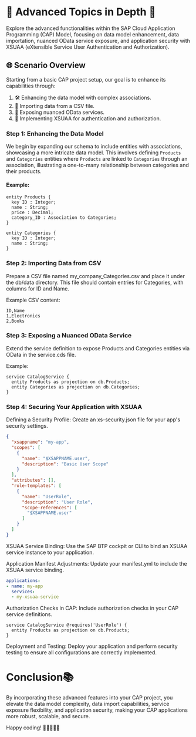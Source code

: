 # 🚀 Advanced Topics in Depth 🚀

Explore the advanced functionalities within the SAP Cloud Application Programming (CAP) Model, focusing on data model enhancement, data importation, nuanced OData service exposure, and application security with XSUAA (eXtensible Service User Authentication and Authorization).

## 🌐 Scenario Overview

Starting from a basic CAP project setup, our goal is to enhance its capabilities through:

1. 🛠 Enhancing the data model with complex associations.
2. 📁 Importing data from a CSV file.
3. 📡 Exposing nuanced OData services.
4. 🔐 Implementing XSUAA for authentication and authorization.

### Step 1: Enhancing the Data Model

We begin by expanding our schema to include entities with associations, showcasing a more intricate data model. This involves defining `Products` and `Categories` entities where `Products` are linked to `Categories` through an association, illustrating a one-to-many relationship between categories and their products.

#### Example:

```cds
entity Products {
  key ID : Integer;
  name : String;
  price : Decimal;
  category_ID : Association to Categories;
}

entity Categories {
  key ID : Integer;
  name : String;
}
```
### Step 2: Importing Data from CSV
Prepare a CSV file named my_company_Categories.csv and place it under the db/data directory. This file should contain entries for Categories, with columns for ID and Name.

Example CSV content:
```csv
ID,Name
1,Electronics
2,Books
```
### Step 3: Exposing a Nuanced OData Service
Extend the service definition to expose Products and Categories entities via OData in the service.cds file.

Example:
```cds
service CatalogService {
  entity Products as projection on db.Products;
  entity Categories as projection on db.Categories;
}
```
### Step 4: Securing Your Application with XSUAA
Defining a Security Profile: Create an xs-security.json file for your app's security settings.
```json
{
  "xsappname": "my-app",
  "scopes": [
    {
      "name": "$XSAPPNAME.user",
      "description": "Basic User Scope"
    }
  ],
  "attributes": [],
  "role-templates": [
    {
      "name": "UserRole",
      "description": "User Role",
      "scope-references": [
        "$XSAPPNAME.user"
      ]
    }
  ]
}
```
XSUAA Service Binding: Use the SAP BTP cockpit or CLI to bind an XSUAA service instance to your application.

Application Manifest Adjustments: Update your manifest.yml to include the XSUAA service binding.
```yaml
applications:
- name: my-app
  services:
  - my-xsuaa-service
```
Authorization Checks in CAP: Include authorization checks in your CAP service definitions.
```cds
service CatalogService @requires('UserRole') {
  entity Products as projection on db.Products;
}
```
Deployment and Testing: Deploy your application and perform security testing to ensure all configurations are correctly implemented.

# Conclusion📚 
By incorporating these advanced features into your CAP project, you elevate the data model complexity, data import capabilities, service exposure flexibility, and application security, making your CAP applications more robust, scalable, and secure.

Happy coding! 🚀👨‍💻👩‍💻